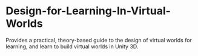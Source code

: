 # Design-for-Learning-In-Virtual-Worlds
Provides a practical, theory-based guide to the design of virtual worlds for learning, and learn to build virtual worlds in Unity 3D.
